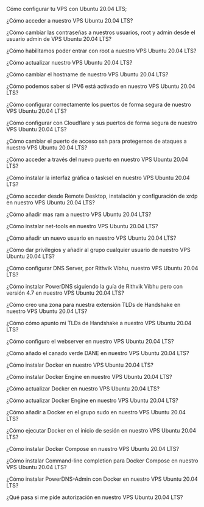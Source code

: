 Cómo configurar tu VPS con Ubuntu 20.04 LTS;

¿Cómo acceder a nuestro VPS Ubuntu 20.04 LTS?

¿Cómo cambiar las contraseñas a nuestros usuarios, root y admin desde el usuario admin de VPS Ubuntu 20.04 LTS?

¿Cómo habilitamos poder entrar con root a nuestro VPS Ubuntu 20.04 LTS?

¿Cómo actualizar nuestro VPS Ubuntu 20.04 LTS?

¿Cómo cambiar el hostname de nuestro VPS Ubuntu 20.04 LTS?

¿Cómo podemos saber si IPV6 está activado en nuestro VPS Ubuntu 20.04 LTS?

¿Cómo configurar correctamente los puertos de forma segura de nuestro VPS Ubuntu 20.04 LTS?

¿Cómo configurar con Cloudflare y sus puertos de forma segura de nuestro VPS Ubuntu 20.04 LTS?

¿Cómo cambiar el puerto de acceso ssh para protegernos de ataques a nuestro VPS Ubuntu 20.04 LTS?

¿Cómo acceder a través del nuevo puerto en nuestro VPS Ubuntu 20.04 LTS?

¿Cómo instalar la interfaz gráfica o tasksel en nuestro VPS Ubuntu 20.04 LTS?

¿Cómo acceder desde Remote Desktop, instalación y configuración de xrdp en nuestro VPS Ubuntu 20.04 LTS?

¿Cómo añadir mas ram a nuestro VPS Ubuntu 20.04 LTS?

¿Cómo instalar net-tools en nuestro VPS Ubuntu 20.04 LTS?

¿Cómo añadir un nuevo usuario en nuestro VPS Ubuntu 20.04 LTS?

¿Cómo dar privilegios y añadir al grupo cualquier usuario de nuestro VPS Ubuntu 20.04 LTS?

¿Cómo configurar DNS Server, por Rithvik Vibhu, nuestro VPS Ubuntu 20.04 LTS?

¿Cómo instalar PowerDNS siguiendo la guía de Rithvik Vibhu pero con versión 4.7 en nuestro VPS Ubuntu 20.04 LTS?

¿Cómo creo una zona para nuestra extensión TLDs de Handshake en nuestro VPS Ubuntu 20.04 LTS?

¿Cómo cómo apunto mi TLDs de Handshake a nuestro VPS Ubuntu 20.04 LTS?

¿Cómo configuro el webserver en nuestro VPS Ubuntu 20.04 LTS?

¿Cómo añado el canado verde DANE en nuestro VPS Ubuntu 20.04 LTS?

¿Cómo instalar Docker en nuestro VPS Ubuntu 20.04 LTS?

¿Cómo instalar Docker Engine en nuestro VPS Ubuntu 20.04 LTS?

¿Cómo actualizar Docker en nuestro VPS Ubuntu 20.04 LTS?

¿Cómo actualizar Docker Engine en nuestro VPS Ubuntu 20.04 LTS?

¿Cómo añadir a Docker en el grupo sudo en nuestro VPS Ubuntu 20.04 LTS?

¿Cómo ejecutar Docker en el inicio de sesión en nuestro VPS Ubuntu 20.04 LTS?

¿Cómo instalar Docker Compose en nuestro VPS Ubuntu 20.04 LTS?

¿Cómo instalar Command-line completion para Docker Compose en nuestro VPS Ubuntu 20.04 LTS?

¿Cómo instalar PowerDNS-Admin con Docker en nuestro VPS Ubuntu 20.04 LTS?

¿Qué pasa si me pide autorización en nuestro VPS Ubuntu 20.04 LTS?
